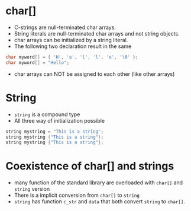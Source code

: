 # char[]
- C-strings are null-terminated char arrays.
- String literals are null-terminated char arrays and not string objects.
- char arrays can be initialized by a string literal.
- The following two declaration result in the same
```c++
char myword[] = { 'H', 'e', 'l', 'l', 'o', '\0' };
char myword[] = "Hello"; 
```
- char arrays can NOT be assigned to each other (like other arrays)


# String

- `string` is a compound type
- All three way of initialization possible

```c++
string mystring = "This is a string";
string mystring ("This is a string");
string mystring {"This is a string"};
```

# Coexistence of char[] and strings
- many function of the standard library are overloaded with `char[]` and `string` version
- There is a implicit conversion from `char[]` to `string`
- `string` has function `c_str` and `data` that both convert `string` to `char[]`.